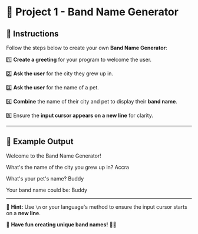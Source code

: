 # 🎵 Project 1 - Band Name Generator  

## 📌 Instructions  
Follow the steps below to create your own **Band Name Generator**:  

1️⃣ **Create a greeting** for your program to welcome the user.  

2️⃣ **Ask the user** for the city they grew up in.  

3️⃣ **Ask the user** for the name of a pet.  

4️⃣ **Combine** the name of their city and pet to display their **band name**. 

5️⃣ Ensure the **input cursor appears on a new line** for clarity.  

---

## 🧩 Example Output  
Welcome to the Band Name Generator!

What's the name of the city you grew up in?
Accra

What's your pet's name?
Buddy

Your band name could be:   Buddy

---

📝 **Hint:** Use `\n` or your language's method to ensure the input cursor starts on a **new line**.  

🚀 **Have fun creating unique band names!** 🎸🎤  
